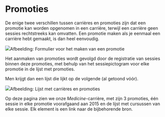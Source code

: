 # Promoties

De enige twee verschillen tussen carrières en promoties zijn dat een promotie kan worden opgenomen in een carrière, terwijl een carrière geen sessies rechtstreeks kan omvatten. Een promotie maken als je eenmaal een carrière hebt gemaakt, is dan heel eenvoudig.

![](../../../.gitbook/assets/graficos88%20%281%29.png)Afbeelding: Formulier voor het maken van een promotie

Het aanmaken van promoties wordt gevolgd door de registratie van sessies binnen deze promoties, met behulp van het sessiepictogram voor elke promotie in de lijst met promoties.

Men krijgt dan een lijst die lijkt op de volgende (al getoond vóór).

![](../../../.gitbook/assets/graficos91%20%281%29.png)Afbeelding: Lijst met carrières en promoties

Op deze pagina zien we onze *Medicine*-carrière, met zijn 3 promoties, één sessie in elke promotie voorafgaand aan 2015 en de lijst met cursussen van elke sessie. Elk element is een link naar de bijbehorende bron.
